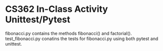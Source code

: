 # CS362 In-Class Activity Unittest/Pytest
fibonacci.py contains the methods fibonacci() and factorial().
test_fibonacci.py conatins the tests for fibonacci.py using both pytest and unittest.
